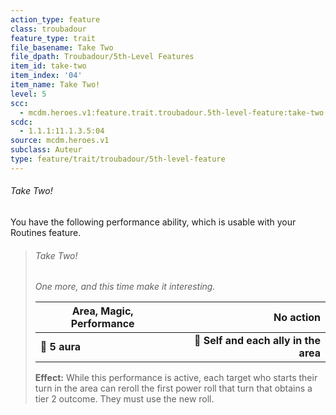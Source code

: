 ```yaml
---
action_type: feature
class: troubadour
feature_type: trait
file_basename: Take Two
file_dpath: Troubadour/5th-Level Features
item_id: take-two
item_index: '04'
item_name: Take Two!
level: 5
scc:
  - mcdm.heroes.v1:feature.trait.troubadour.5th-level-feature:take-two
scdc:
  - 1.1.1:11.1.3.5:04
source: mcdm.heroes.v1
subclass: Auteur
type: feature/trait/troubadour/5th-level-feature
---
```


###### Take Two!

You have the following performance ability, which is usable with your Routines feature.

<!-- -->
> ###### Take Two!
>
> *One more, and this time make it interesting.*
>
> | **Area, Magic, Performance** |                         **No action** |
> | ---------------------------- | ------------------------------------: |
> | **📏 5 aura**                | **🎯 Self and each ally in the area** |
>
> **Effect:** While this performance is active, each target who starts their turn in the area can reroll the first power roll that turn that obtains a tier 2 outcome. They must use the new roll.
